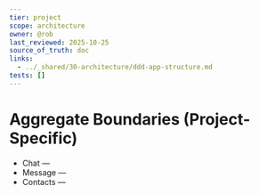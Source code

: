 ```yaml
---
tier: project
scope: architecture
owner: @rob
last_reviewed: 2025-10-25
source_of_truth: doc
links:
  - ../_shared/30-architecture/ddd-app-structure.md
tests: []
---
```


# Aggregate Boundaries (Project-Specific)

- Chat — <rules>
- Message — <rules>
- Contacts — <rules>
